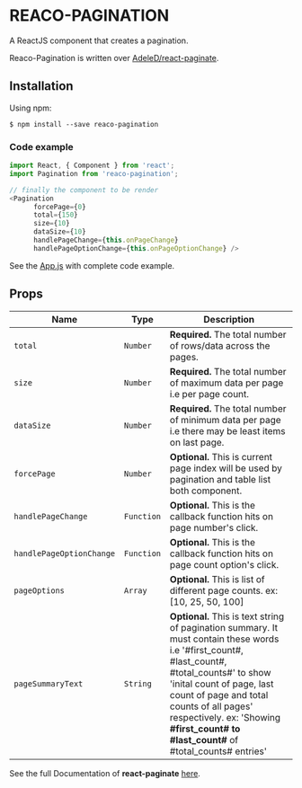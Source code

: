 # REACO-PAGINATION

A ReactJS component that creates a pagination.

Reaco-Pagination is written over [AdeleD/react-paginate](https://github.com/AdeleD/react-paginate).

## Installation

Using npm:
```shell
$ npm install --save reaco-pagination
```

### Code example

```javascript
import React, { Component } from 'react';
import Pagination from 'reaco-pagination';

// finally the component to be render
<Pagination
      forcePage={0}
      total={150} 
      size={10} 
      dataSize={10}
      handlePageChange={this.onPageChange}
      handlePageOptionChange={this.onPageOptionChange} />
```

See the [App.js](https://github.com/ofbusiness/reaco/blob/master/README.md) with complete code example.

## Props
| Name                                       | Type        | Description  
| ---                                        | ---         | ---                                        
| `total`                                    | `Number`    | **Required.** The total number of rows/data across the pages.
| `size`                                     | `Number`    | **Required.** The total number of maximum data per page i.e per page count.
| `dataSize`                                 | `Number`    | **Required.** The total number of minimum data per page i.e there may be least items on last page.
| `forcePage`                                | `Number`    | **Optional.** This is current page index will be used by pagination and table list both component.
| `handlePageChange`                         | `Function`  | **Optional.** This is the callback function hits on page number's click.
| `handlePageOptionChange`                   | `Function`  | **Optional.** This is the callback function hits on page count option's click.
| `pageOptions`                              | `Array`     | **Optional.** This is list of different page counts. ex: [10, 25, 50, 100]
| `pageSummaryText`                          | `String`    | **Optional.** This is text string of pagination summary. It must contain these words i.e '#first_count#, #last_count#, #total_counts#' to show 'inital count of page, last count of page and total counts of all pages' respectively. ex: 'Showing <strong>#first_count# to #last_count#</strong> of #total_counts# entries'

See the full Documentation of **react-paginate** [here](https://github.com/AdeleD/react-paginate).